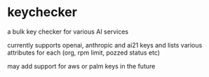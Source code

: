# keychecker
a bulk key checker for various AI services

currently supports openai, anthropic and ai21 keys and lists various attributes for each (org, rpm limit, pozzed status etc)

may add support for aws or palm keys in the future
